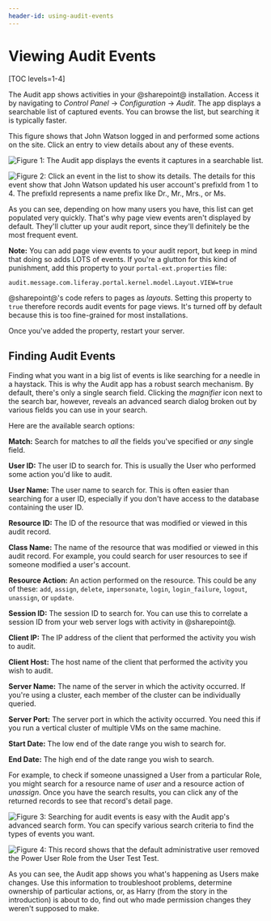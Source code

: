 ```yaml
---
header-id: using-audit-events
---
```


# Viewing Audit Events

[TOC levels=1-4]

The Audit app shows activities in your @sharepoint@ installation. Access it by
navigating to *Control Panel* &rarr; *Configuration* &rarr; *Audit*. The app
displays a searchable list of captured events. You can browse the list, but
searching it is typically faster. 

This figure shows that John Watson logged in and performed some actions on the 
site. Click an entry to view details about any of these events. 

![Figure 1: The Audit app displays the events it captures in a searchable list.](../../../images-dxp/audit-list-events.png)

![Figure 2: Click an event in the list to show its details. The details for this event show that John Watson updated his user account's `prefixId` from `1` to `4`. The `prefixId` represents a name prefix like Dr., Mr., Mrs., or Ms.](../../../images-dxp/audit-detail.png)

As you can see, depending on how many users you have, this list can get
populated very quickly. That's why page view events aren't displayed by default.
They'll clutter up your audit report, since they'll definitely be the most 
frequent event. 

**Note:** You can add page view events to your audit report, but keep in mind
that doing so adds LOTS of events. If you're a glutton for this kind of
punishment, add this property to your `portal-ext.properties` file:

```properties
audit.message.com.liferay.portal.kernel.model.Layout.VIEW=true
```

@sharepoint@'s code refers to pages as *layouts*. Setting this property to `true`
therefore records audit events for page views. It's turned off by default
because this is too fine-grained for most installations.

Once you've added the property, restart your server.

## Finding Audit Events

Finding what you want in a big list of events is like searching for a needle in
a haystack. This is why the Audit app has a robust search mechanism. By default, 
there's only a single search field. Clicking the *magnifier* icon next to the
search bar, however, reveals an advanced search dialog broken out by various
fields you can use in your search. 

Here are the available search options:

**Match:** Search for matches to *all* the fields you've specified or *any* 
single field. 

**User ID:** The user ID to search for. This is usually the User who performed
some action you'd like to audit.

**User Name:** The user name to search for. This is often easier than 
searching for a user ID, especially if you don't have access to the database 
containing the user ID. 

**Resource ID:** The ID of the resource that was modified or viewed in this 
audit record. 

**Class Name:** The name of the resource that was modified or viewed in this 
audit record. For example, you could search for user resources to see if 
someone modified a user's account. 

**Resource Action:** An action performed on the resource. This could be any 
of these: `add`, `assign`, `delete`, `impersonate`, `login`, `login_failure`,
`logout`, `unassign`, or `update`.

**Session ID:** The session ID to search for. You can use this to correlate 
a session ID from your web server logs with activity in @sharepoint@. 

**Client IP:** The IP address of the client that performed the activity you 
wish to audit. 

**Client Host:** The host name of the client that performed the activity you 
wish to audit. 

**Server Name:** The name of the server in which the activity occurred. If 
you're using a cluster, each member of the cluster can be individually 
queried. 

**Server Port:** The server port in which the activity occurred. You need 
this if you run a vertical cluster of multiple VMs on the same machine. 

**Start Date:** The low end of the date range you wish to search for. 

**End Date:** The high end of the date range you wish to search. 

For example, to check if someone unassigned a User from a particular Role, you 
might search for a resource name of *user* and a resource action of *unassign*. 
Once you have the search results, you can click any of the returned records to 
see that record's detail page. 

![Figure 3: Searching for audit events is easy with the Audit app's advanced search form. You can specify various search criteria to find the types of events you want.](../../../images-dxp/audit-unassign-search.png) 

![Figure 4: This record shows that the default administrative user removed the Power User Role from the User Test Test.](../../../images-dxp/audit-unassign-detail.png)

As you can see, the Audit app shows you what's happening as Users make changes. 
Use this information to troubleshoot problems, determine ownership of particular 
actions, or, as Harry (from the story in the introduction) is about to do, find 
out who made permission changes they weren't supposed to make. 
